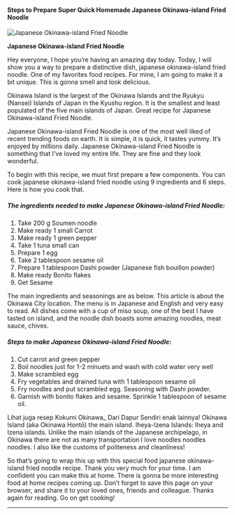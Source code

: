             

#### Steps to Prepare Super Quick Homemade Japanese Okinawa-island Fried Noodle

![Japanese Okinawa-island Fried Noodle](https://img-global.cpcdn.com/recipes/535d24331c733ea4/751x532cq70/japanese-okinawa-island-fried-noodle-recipe-main-photo.jpg)

**Japanese Okinawa-island Fried Noodle**

Hey everyone, I hope you’re having an amazing day today. Today, I will show you a way to prepare a distinctive dish, japanese okinawa-island fried noodle. One of my favorites food recipes. For mine, I am going to make it a bit unique. This is gonna smell and look delicious.

Okinawa Island is the largest of the Okinawa Islands and the Ryukyu (Nansei) Islands of Japan in the Kyushu region. It is the smallest and least populated of the five main islands of Japan. Great recipe for Japanese Okinawa-island Fried Noodle.

Japanese Okinawa-island Fried Noodle is one of the most well liked of recent trending foods on earth. It is simple, it is quick, it tastes yummy. It’s enjoyed by millions daily. Japanese Okinawa-island Fried Noodle is something that I’ve loved my entire life. They are fine and they look wonderful.

To begin with this recipe, we must first prepare a few components. You can cook japanese okinawa-island fried noodle using 9 ingredients and 6 steps. Here is how you cook that.

##### The ingredients needed to make Japanese Okinawa-island Fried Noodle:

1.  Take 200 g Soumen noodle
2.  Make ready 1 small Carrot
3.  Make ready 1 green pepper
4.  Take 1 tuna small can
5.  Prepare 1 egg
6.  Take 2 tablespoon sesame oil
7.  Prepare 1 tablespoon Dashi powder (Japanese fish bouillon powder)
8.  Make ready Bonito flakes
9.  Get Sesame

The main ingredients and seasonings are as below. This article is about the Okinawa City location. The menu is in Japanese and English and very easy to read. All dishes come with a cup of miso soup, one of the best I have tasted on island, and the noodle dish boasts some amazing noodles, meat sauce, chives.

##### Steps to make Japanese Okinawa-island Fried Noodle:

1.  Cut carrot and green pepper
2.  Boil noodles just for 1-2 minuets and wash with cold water very well
3.  Make scrambled egg
4.  Fry vegetables and drained tuna with 1 tablespoon sesame oil
5.  Fry noodles and put scrambled egg. Seasoning with Dashi powder.
6.  Garnish with bonito flakes and sesame. Sprinkle 1 tablespoon of sesame oil.

Lihat juga resep Kokumi Okinawa\_ Dari Dapur Sendiri enak lainnya! Okinawa Island (aka Okinawa Hontō) the main island. Iheya-Izena Islands: Iheya and Izena islands. Unlike the main islands of the Japanese archipelago, in Okinawa there are not as many transportation I love noodles noodles noodles. I also like the customs of politeness and cleanliness!

So that’s going to wrap this up with this special food japanese okinawa-island fried noodle recipe. Thank you very much for your time. I am confident you can make this at home. There is gonna be more interesting food at home recipes coming up. Don’t forget to save this page on your browser, and share it to your loved ones, friends and colleague. Thanks again for reading. Go on get cooking!

* * *